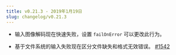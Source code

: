 ```yaml
---
title: v0.21.3 - 2019年1月19日
slug: changelog/v0.21.3
---
```


* 输入图像解码现在快速失败，设置 `failOnError` 可以更改此行为。

* 基于文件系统的输入失败现在区分文件缺失和格式无效错误。
  [#1542](https://github.com/lovell/sharp/issues/1542)